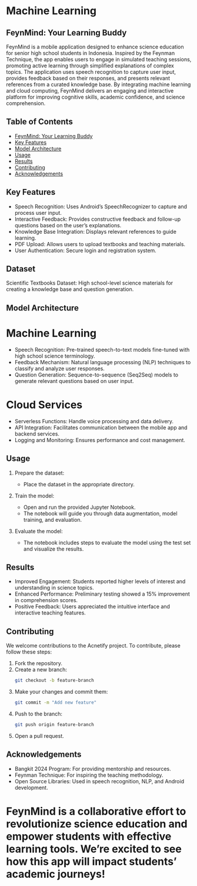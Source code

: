 # Machine Learning

## FeynMind: Your Learning Buddy
FeynMind is a mobile application designed to enhance science education for senior high school students in Indonesia. Inspired by the Feynman Technique, the app enables users to engage in simulated teaching sessions, promoting active learning through simplified explanations of complex topics. The application uses speech recognition to capture user input, provides feedback based on their responses, and presents relevant references from a curated knowledge base. By integrating machine learning and cloud computing, FeynMind delivers an engaging and interactive platform for improving cognitive skills, academic confidence, and science comprehension.

## Table of Contents

- [FeynMind: Your Learning Buddy](#project-overview)
- [Key Features](#key-features)
- [Model Architecture](#model-architecture)
- [Usage](#usage)
- [Results](#results)
- [Contributing](#contributing)
- [Acknowledgements](#acknowledgements)


## Key Features
- Speech Recognition: Uses Android’s SpeechRecognizer to capture and process user input.
- Interactive Feedback: Provides constructive feedback and follow-up questions based on the user’s explanations.
- Knowledge Base Integration: Displays relevant references to guide learning.
- PDF Upload: Allows users to upload textbooks and teaching materials.
- User Authentication: Secure login and registration system.

## Dataset
Scientific Textbooks Dataset: High school-level science materials for creating a knowledge base and question generation.

## Model Architecture
# Machine Learning
- Speech Recognition: Pre-trained speech-to-text models fine-tuned with high school science terminology.
- Feedback Mechanism: Natural language processing (NLP) techniques to classify and analyze user responses.
- Question Generation: Sequence-to-sequence (Seq2Seq) models to generate relevant questions based on user input.

# Cloud Services
- Serverless Functions: Handle voice processing and data delivery.
- API Integration: Facilitates communication between the mobile app and backend services.
- Logging and Monitoring: Ensures performance and cost management.

## Usage
1. Prepare the dataset:
    - Place the dataset in the appropriate directory.

2. Train the model:
    - Open and run the provided Jupyter Notebook.
    - The notebook will guide you through data augmentation, model training, and evaluation.

3. Evaluate the model:
    - The notebook includes steps to evaluate the model using the test set and visualize the results.

## Results
- Improved Engagement: Students reported higher levels of interest and understanding in science topics.
- Enhanced Performance: Preliminary testing showed a 15% improvement in comprehension scores.
- Positive Feedback: Users appreciated the intuitive interface and interactive teaching features.

## Contributing

We welcome contributions to the Acnetify project. To contribute, please follow these steps:

1. Fork the repository.
2. Create a new branch:
    ```bash
    git checkout -b feature-branch
    ```
3. Make your changes and commit them:
    ```bash
    git commit -m "Add new feature"
    ```
4. Push to the branch:
    ```bash
    git push origin feature-branch
    ```
5. Open a pull request.


## Acknowledgements
- Bangkit 2024 Program: For providing mentorship and resources.
- Feynman Technique: For inspiring the teaching methodology.
- Open Source Libraries: Used in speech recognition, NLP, and Android development.

# FeynMind is a collaborative effort to revolutionize science education and empower students with effective learning tools. We’re excited to see how this app will impact students’ academic journeys!
